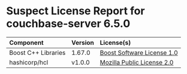
Suspect License Report for couchbase-server 6.5.0
=================================================

|Component|Version|License(s)|
| :--- | :--- | :--- |
|Boost C++ Libraries|1.67.0|[Boost Software License 1.0](../../license-data/26b23233-77bd-4cc2-8977-f312abd57327.txt)|
|hashicorp/hcl|v1.0.0|[Mozilla Public License 2.0](../../license-data/ce3dd63e-c569-4cea-986a-46bc5efe9896.txt)|

